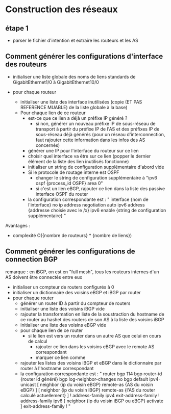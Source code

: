 # Construction des réseaux

## étape 1

- parser le fichier d'intention et extraire les routeurs et les AS

## Comment générer les configurations d'interface des routeurs

- initialiser une liste globale des noms de liens standards de GigabitEthernet1/0 à GigabitEthernet10/0

- pour chaque routeur
    - initialiser une liste des interface inutilisées (copie (ET PAS REFERENCE MUABLE) de la liste globale à la base)
    - Pour chaque lien de ce routeur
        - est-ce que ce lien a déjà un préfixe IP généré ?
            - si non, générer un nouveau préfixe IP de sous-réseau de transport à partir du préfixe IP de l'AS et des préfixes IP de sous-réseau déjà générés (pour un réseau d'interconnection, faut rajouter cette information dans les infos des AS concernés)
        - générer une IP pour l'interface du routeur sur ce lien
        - choisir quel interface va être sur ce lien (popper le dernier élément de la liste des lien inutilisés fonctionne)
        - initialiser un string de configuration supplémentaire d'abord vide
        - Si le protocole de routage interne est OSPF
            - changer le string de configuration supplémentaire à "ipv6 ospf {process_id OSPF} area 0"
            - si c'est un lien eBGP, rajouter ce lien dans la liste des passive interface OSPF du router
        - la configuration correspondante est :
            "
            interface {nom de l'interface}
             no ip address
             negotiation auto
             ipv6 address {addresse choisie avec le /x}
             ipv6 enable
             {string de configuration supplémentaire}
            "

Avantages :
- complexité O({nombre de routeurs} * {nombre de liens})

## Comment générer les configurations de connection BGP
remarque : en iBGP, on est en "full mesh", tous les routeurs internes d'un AS doivent être connectés entre eux

- initialiser un compteur de routers configurés à 0
- initialiser un dictionnaire des voisins eBGP et iBGP par router
- pour chaque router
    - générer un router ID à partir du compteur de routers
    - initialiser une liste des voisins iBGP vide
    - rajouter la transformation en liste de la soustraction du hostname de ce router au hashet des routers de son AS à la liste des voisins iBGP
    - initialiser une liste des voisins eBGP vide
    - pour chaque lien de ce router
        - si le lien est vers un router dans un autre AS que celui en cours de calcul
            - rajouter ce lien dans les voisins eBGP avec le remote AS correspondant
            - marquer ce lien comme 
    - rajouter les listes des voisins iBGP et eBGP dans le dictionnaire par router à l'hostname correspondant
    - la configuration correspondante est :
    "
    router bgp 114
     bgp router-id {router id généré}
     bgp log-neighbor-changes
     no bgp default ipv4-unicast
     [
        neighbor {ip du voisin eBGP} remote-as {AS du voisin eBGP}
     ]
     [
        neighbor {ip du voisin iBGP} remote-as {l'AS du router calculé actuellement}
     ]
     !
     address-family ipv4
     exit-address-family
     !
     address-family ipv6
     [
        neighbor {ip du voisin iBGP ou eBGP} activate
     ]
     exit-address-family
    !
    "